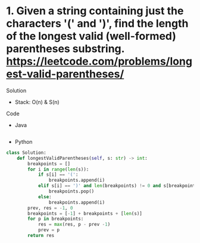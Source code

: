 # 1. Given a string containing just the characters '(' and ')', find the length of the longest valid (well-formed) parentheses substring. https://leetcode.com/problems/longest-valid-parentheses/

Solution

- Stack: O(n) & S(n)

Code

- Java

```java

```

- Python

```python
class Solution:
    def longestValidParentheses(self, s: str) -> int:
        breakpoints = []
        for i in range(len(s)):
            if s[i] == '(':
                breakpoints.append(i)
            elif s[i] == ')' and len(breakpoints) != 0 and s[breakpoints[-1]] == '(':
                breakpoints.pop()
            else:
                breakpoints.append(i)
        prev, res = -1, 0
        breakpoints = [-1] + breakpoints + [len(s)]
        for p in breakpoints:
            res = max(res, p - prev -1)
            prev = p
        return res
```